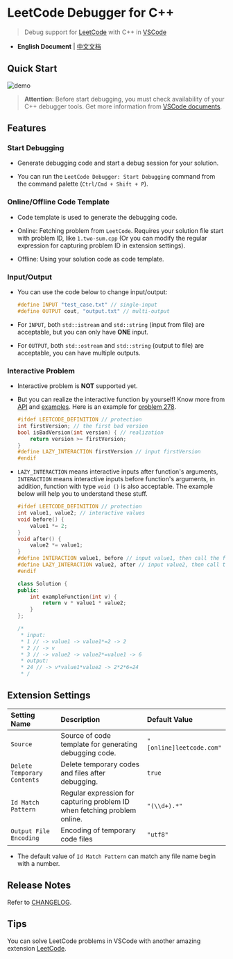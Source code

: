 # LeetCode Debugger for C++

> Debug support for [LeetCode](https://leetcode.com/) with C++ in [VSCode](https://code.visualstudio.com/)

- **English Document** | [中文文档](https://github.com/xavier-cai/vscode-leetcode-cpp-debug/blob/master/README_zh-CN.md)

## Quick Start

![demo](https://raw.githubusercontent.com/xavier-cai/vscode-leetcode-cpp-debug/master/docs/imgs/demo.gif)

> **Attention**: Before start debugging, you must check availability of your C++ debugger tools. Get more information from [VSCode documents](https://code.visualstudio.com/docs/cpp/config-mingw#cpp-atricles).

## Features

### Start Debugging

- Generate debugging code and start a debug session for your solution.

- You can run the `LeetCode Debugger: Start Debugging` command from the command palette (`Ctrl/Cmd + Shift + P`).

### Online/Offline Code Template

- Code template is used to generate the debugging code.

- Online: Fetching problem from `LeetCode`. Requires your solution file start with problem ID, like `1.two-sum.cpp` (Or you can modify the regular expression for capturing problem ID in extension settings).

- Offline: Using your solution code as code template.

### Input/Output

- You can use the code below to change input/output:

    ```cpp
    #define INPUT "test_case.txt" // single-input
    #define OUTPUT cout, "output.txt" // multi-output
    ```

- For `INPUT`, both `std::istream` and `std::string` (input from file) are acceptable, but you can only have **ONE** input.

- For `OUTPUT`, both `std::ostream` and `std::string` (output to file) are acceptable, you can have multiple outputs.

### Interactive Problem

- Interactive problem is **NOT** supported yet.

- But you can realize the interactive function by yourself! Know more from [API](https://github.com/xavier-cai/vscode-leetcode-cpp-debug/blob/master/docs/api.md) and [examples](https://github.com/xavier-cai/vscode-leetcode-cpp-debug/blob/master/docs/examples.md). Here is an example for [problem 278](https://leetcode.com/problems/first-bad-version/).

    ```cpp
    #ifdef LEETCODE_DEFINITION // protection
    int firstVersion; // the first bad version
    bool isBadVersion(int version) { // realization
        return version >= firstVersion;
    }
    #define LAZY_INTERACTION firstVersion // input firstVersion
    #endif
    ```

- `LAZY_INTERACTION` means interactive inputs after function's arguments, `INTERACTION` means interactive inputs before function's arguments, in addition, function with type `void ()` is also acceptable. The example below will help you to understand these stuff.

    ```cpp
    #ifdef LEETCODE_DEFINITION // protection
    int value1, value2; // interactive values
    void before() {
        value1 *= 2;
    }
    void after() {
        value2 *= value1;
    }
    #define INTERACTION value1, before // input value1, then call the function 'before()'
    #define LAZY_INTERACTION value2, after // input value2, then call the function 'after()'
    #endif

    class Solution {
    public:
        int exampleFunction(int v) {
            return v * value1 * value2;
        }
    };

    /*
     * input:
     * 1 // -> value1 -> value1*=2 -> 2
     * 2 // -> v
     * 3 // -> value2 -> value2*=value1 -> 6
     * output:
     * 24 // -> v*value1*value2 -> 2*2*6=24
     * /
    ```

## Extension Settings

Setting Name|Description|Default Value
:---|:---|:---
`Source`|Source of code template for generating debugging code.|`"[online]leetcode.com"`
`Delete Temporary Contents`|Delete temporary codes and files after debugging.|`true`
`Id Match Pattern`|Regular expression for capturing problem ID when fetching problem online.|`"(\\d+).*"`
`Output File Encoding`|Encoding of temporary code files|`"utf8"`

- The default value of `Id Match Pattern` can match any file name begin with a number.

## Release Notes

Refer to [CHANGELOG](https://github.com/xavier-cai/vscode-leetcode-cpp-debug/blob/master/CHANGELOG.md).

## Tips

You can solve LeetCode problems in VSCode with another amazing extension [LeetCode](https://marketplace.visualstudio.com/items?itemName=shengchen.vscode-leetcode).
